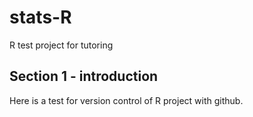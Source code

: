 # stats-R
R test project for tutoring 

## Section 1 - introduction

Here is a test for version control of R project with github.
